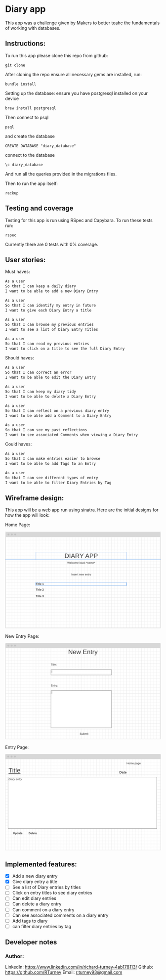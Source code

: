 # Diary app

This app was a challenge given by Makers to better teahc the fundamentals of working with databases.

## Instructions:

To run this app please clone this repo from github:
```
git clone
```

After cloning the repo ensure all necessary gems are installed, run:
```
bundle install
```
Setting up the database:
ensure you have postgresql installed on your device
```
brew install postgresql
```
Then connect to psql
```
psql
```
and create the database
```
CREATE DATABASE "diary_database"
```
connect to the database
```
\c diary_database
```
And run all the queries provided in the migrations files.

Then to run the app itself:
```
rackup
```
## Testing and coverage

Testing for this app is run using RSpec and Capybara.
To run these tests run:
```
rspec
```

Currently there are 0 tests with 0% coverage.

## User stories:

Must haves:
```
As a user
So that I can keep a daily diary
I want to be able to add a new Diary Entry
```
```
As a user
So that I can identify my entry in future
I want to give each Diary Entry a title
```
```
As a user
So that I can browse my previous entries
I want to see a list of Diary Entry Titles
```
```
As a user
So that I can read my previous entries
I want to click on a title to see the full Diary Entry
```
Should haves:
```
As a user
So that I can correct an error
I want to be able to edit the Diary Entry
```
```
As a user
So that I can keep my diary tidy
I want to be able to delete a Diary Entry
```
```
As a user
So that I can reflect on a previous diary entry
I want to be able add a Comment to a Diary Entry
```
```
As a user
So that I can see my past reflections
I want to see associated Comments when viewing a Diary Entry
```

Could haves:
```
As a user
So that I can make entries easier to browse
I want to be able to add Tags to an Entry
```
```
As a user
So that I can see different types of entry
I want to be able to filter Diary Entries by Tag
```

## Wireframe design:
This app will be a web app run using sinatra.
Here are the initial designs for how the app will look:

Home Page:

<img src='./assets/HomePage.png'>

New Entry Page:

<img src='./assets/New_Entry.png'>

Entry Page:

<img src='./assets/EntryPage.png'>

## Implemented features:

* [x] Add a new diary entry
* [x] Give diary entry a title
* [ ] See a list of Diary entries by titles
* [ ] Click on entry titles to see diary entries
* [ ] Can edit diary entries
* [ ] Can delete a diary entry
* [ ] Can comment on a diary entry
* [ ] Can see associated comments on a diary entry
* [ ] Add tags to diary
* [ ] can filter diary entries by tag

## Developer notes


### Author:
LinkedIn: https://www.linkedin.com/in/richard-turney-4ab178113/
Github: https://github.com/RTurney
Email: r.turney93@gmail.com
